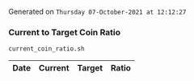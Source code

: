 Generated on `Thursday 07-October-2021 at 12:12:27`

### Current to Target Coin Ratio
`current_coin_ratio.sh`

Date|Current|Target|Ratio
---|---|---|---
